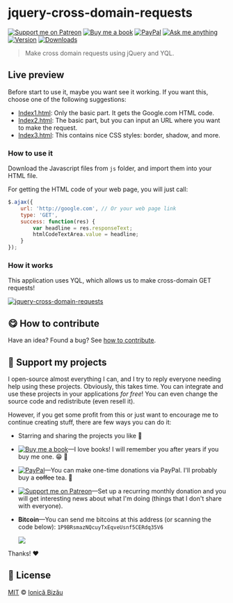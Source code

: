 <!-- Please do not edit this file. Edit the `blah` field in the `package.json` instead. If in doubt, open an issue. -->


# jquery-cross-domain-requests

 [![Support me on Patreon][badge_patreon]][patreon] [![Buy me a book][badge_amazon]][amazon] [![PayPal][badge_paypal_donate]][paypal-donations] [![Ask me anything](https://img.shields.io/badge/ask%20me-anything-1abc9c.svg)](https://github.com/IonicaBizau/ama) [![Version](https://img.shields.io/npm/v/jquery-cross-domain-requests.svg)](https://www.npmjs.com/package/jquery-cross-domain-requests) [![Downloads](https://img.shields.io/npm/dt/jquery-cross-domain-requests.svg)](https://www.npmjs.com/package/jquery-cross-domain-requests)

> Make cross domain requests using jQuery and YQL.

## Live preview

Before start to use it, maybe you want see it working. If you want this, choose one of the following suggestions:


 - [Index1.html](http://htmlpreview.github.com/?https://raw.github.com/IonicaBizau/jQuery-cross-domain-requests/master/index1.html): Only the basic part. It gets the Google.com HTML code.
 - [Index2.html](http://htmlpreview.github.com/?https://raw.github.com/IonicaBizau/jQuery-cross-domain-requests/master/index2.html): The basic part, but you can input an URL where you want to make the request.
 - [Index3.html](http://htmlpreview.github.com/?https://raw.github.com/IonicaBizau/jQuery-cross-domain-requests/master/index3.html): This contains nice CSS styles: border, shadow, and more.

### How to use it

Download the Javascript files from `js` folder, and import them into your HTML file.


For getting the HTML code of your web page, you will just call:

```js
$.ajax({
    url: 'http://google.com', // Or your web page link
    type: 'GET',
    success: function(res) {
        var headline = res.responseText;
        htmlCodeTextArea.value = headline;
    }
});
```
### How it works

This application uses YQL, which allows us to make cross-domain GET requests!


[![jquery-cross-domain-requests](http://i48.tinypic.com/3007hfn.png)](http://htmlpreview.github.com/?https://raw.github.com/IonicaBizau/jQuery-cross-domain-requests/master/index3.html)

## :yum: How to contribute
Have an idea? Found a bug? See [how to contribute][contributing].


## :sparkling_heart: Support my projects

I open-source almost everything I can, and I try to reply everyone needing help using these projects. Obviously,
this takes time. You can integrate and use these projects in your applications *for free*! You can even change the source code and redistribute (even resell it).

However, if you get some profit from this or just want to encourage me to continue creating stuff, there are few ways you can do it:

 - Starring and sharing the projects you like :rocket:
 - [![Buy me a book][badge_amazon]][amazon]—I love books! I will remember you after years if you buy me one. :grin: :book:
 - [![PayPal][badge_paypal]][paypal-donations]—You can make one-time donations via PayPal. I'll probably buy a ~~coffee~~ tea. :tea:
 - [![Support me on Patreon][badge_patreon]][patreon]—Set up a recurring monthly donation and you will get interesting news about what I'm doing (things that I don't share with everyone).
 - **Bitcoin**—You can send me bitcoins at this address (or scanning the code below): `1P9BRsmazNQcuyTxEqveUsnf5CERdq35V6`

    ![](https://i.imgur.com/z6OQI95.png)

Thanks! :heart:



## :scroll: License

[MIT][license] © [Ionică Bizău][website]

[badge_patreon]: http://ionicabizau.github.io/badges/patreon.svg
[badge_amazon]: http://ionicabizau.github.io/badges/amazon.svg
[badge_paypal]: http://ionicabizau.github.io/badges/paypal.svg
[badge_paypal_donate]: http://ionicabizau.github.io/badges/paypal_donate.svg
[patreon]: https://www.patreon.com/ionicabizau
[amazon]: http://amzn.eu/hRo9sIZ
[paypal-donations]: https://www.paypal.com/cgi-bin/webscr?cmd=_s-xclick&hosted_button_id=RVXDDLKKLQRJW
[donate-now]: http://i.imgur.com/6cMbHOC.png

[license]: http://showalicense.com/?fullname=Ionic%C4%83%20Biz%C4%83u%20%3Cbizauionica%40gmail.com%3E%20(https%3A%2F%2Fionicabizau.net)&year=2012#license-mit
[website]: https://ionicabizau.net
[contributing]: /CONTRIBUTING.md
[docs]: /DOCUMENTATION.md

